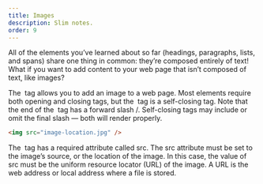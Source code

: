 ```yaml
---
title: Images
description: Slim notes.
order: 9
---
```


All of the elements you’ve learned about so far (headings, paragraphs, lists, and spans) share one thing in common: they’re composed entirely of text! What if you want to add content to your web page that isn’t composed of text, like images?

The <img> tag allows you to add an image to a web page. Most elements require both opening and closing tags, but the <img> tag is a self-closing tag. Note that the end of the <img> tag has a forward slash /. Self-closing tags may include or omit the final slash — both will render properly.

```html
<img src="image-location.jpg" />
```

The <img> tag has a required attribute called src. The src attribute must be set to the image’s source, or the location of the image. In this case, the value of src must be the uniform resource locator (URL) of the image. A URL is the web address or local address where a file is stored.
